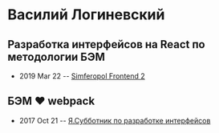# Василий Логиневский

## Разработка интерфейсов на React по методологии БЭМ
- 2019 Mar 22 -- [Simferopol Frontend 2](https://www.youtube.com/watch?v=H7Ad1d2-UyA)    
## БЭМ ❤️ webpack
- 2017 Oct 21 -- [Я.Субботник по разработке интерфейсов](https://events.yandex.ru/lib/talks/5131/)    
